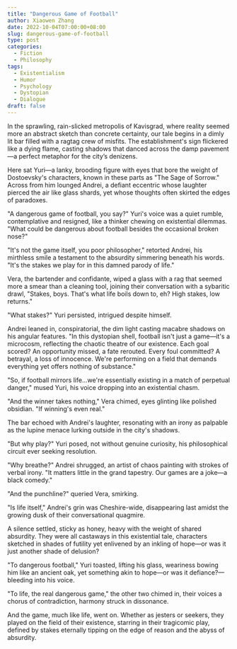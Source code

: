 ```yaml
---
title: "Dangerous Game of Football"
author: Xiaowen Zhang
date: 2022-10-04T07:00:00+08:00
slug: dangerous-game-of-football
type: post
categories:
  - Fiction
  - Philosophy
tags:
  - Existentialism
  - Humor
  - Psychology
  - Dystopian
  - Dialogue
draft: false
---
```


In the sprawling, rain-slicked metropolis of Kavisgrad, where reality seemed more an abstract sketch than concrete certainty, our tale begins in a dimly lit bar filled with a ragtag crew of misfits. The establishment's sign flickered like a dying flame, casting shadows that danced across the damp pavement—a perfect metaphor for the city’s denizens.

Here sat Yuri—a lanky, brooding figure with eyes that bore the weight of Dostoevsky's characters, known in these parts as "The Sage of Sorrow." Across from him lounged Andrei, a defiant eccentric whose laughter pierced the air like glass shards, yet whose thoughts often skirted the edges of paradoxes.

"A dangerous game of football, you say?" Yuri's voice was a quiet rumble, contemplative and resigned, like a thinker chewing on existential dilemmas. "What could be dangerous about football besides the occasional broken nose?"

"It's not the game itself, you poor philosopher," retorted Andrei, his mirthless smile a testament to the absurdity simmering beneath his words. "It's the stakes we play for in this damned parody of life."

Vera, the bartender and confidante, wiped a glass with a rag that seemed more a smear than a cleaning tool, joining their conversation with a sybaritic drawl, "Stakes, boys. That's what life boils down to, eh? High stakes, low returns."

"What stakes?" Yuri persisted, intrigued despite himself.

Andrei leaned in, conspiratorial, the dim light casting macabre shadows on his angular features. "In this dystopian shell, football isn't just a game—it's a microcosm, reflecting the chaotic theatre of our existence. Each goal scored? An opportunity missed, a fate rerouted. Every foul committed? A betrayal, a loss of innocence. We're performing on a field that demands everything yet offers nothing of substance."

"So, if football mirrors life...we're essentially existing in a match of perpetual danger," mused Yuri, his voice dropping into an existential chasm.

"And the winner takes nothing," Vera chimed, eyes glinting like polished obsidian. "If winning's even real."

The bar echoed with Andrei's laughter, resonating with an irony as palpable as the lupine menace lurking outside in the city's shadows.

"But why play?" Yuri posed, not without genuine curiosity, his philosophical circuit ever seeking resolution.

"Why breathe?" Andrei shrugged, an artist of chaos painting with strokes of verbal irony. "It matters little in the grand tapestry. Our games are a joke—a black comedy."

"And the punchline?" queried Vera, smirking.

"Is life itself," Andrei's grin was Cheshire-wide, disappearing last amidst the growing dusk of their conversational quagmire.

A silence settled, sticky as honey, heavy with the weight of shared absurdity. They were all castaways in this existential tale, characters sketched in shades of futility yet enlivened by an inkling of hope—or was it just another shade of delusion?

"To dangerous football," Yuri toasted, lifting his glass, weariness bowing him like an ancient oak, yet something akin to hope—or was it defiance?—bleeding into his voice.

"To life, the real dangerous game," the other two chimed in, their voices a chorus of contradiction, harmony struck in dissonance.

And the game, much like life, went on. Whether as jesters or seekers, they played on the field of their existence, starring in their tragicomic play, defined by stakes eternally tipping on the edge of reason and the abyss of absurdity. 